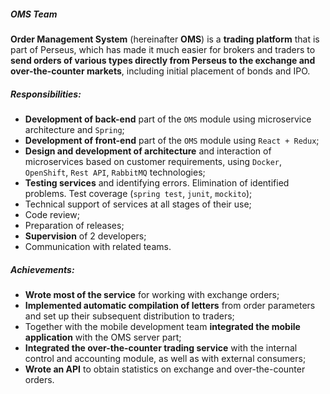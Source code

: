 ##### OMS Team

**Order Management System** (hereinafter **OMS**) is a **trading platform** that is part of Perseus,
which has made it much easier for brokers and traders to **send orders of various types directly
from Perseus to the exchange and over-the-counter markets**, including initial placement of bonds
and IPO.

##### Responsibilities:

- **Development of back-end** part of the `OMS` module using microservice architecture and `Spring`;
- **Development of front-end** part of the `OMS` module using `React + Redux`;
- **Design and development of architecture** and interaction of microservices based on customer
  requirements, using `Docker`, `OpenShift`, `Rest API`, `RabbitMQ` technologies;
- **Testing services** and identifying errors. Elimination of identified problems. Test
  coverage (`spring test`, `junit`, `mockito`);
- Technical support of services at all stages of their use;
- Code review;
- Preparation of releases;
- **Supervision** of 2 developers;
- Communication with related teams.

##### Achievements:

- **Wrote most of the service** for working with exchange orders;
- **Implemented automatic compilation of letters** from order parameters and set up their subsequent
  distribution to traders;
- Together with the mobile development team **integrated the mobile application** with the OMS
  server part;
- **Integrated the over-the-counter trading service** with the internal control and accounting
  module, as well as with external consumers;
- **Wrote an API** to obtain statistics on exchange and over-the-counter orders.